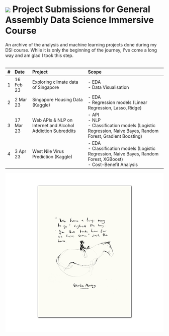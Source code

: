 # ![](https://ga-dash.s3.amazonaws.com/production/assets/logo-9f88ae6c9c3871690e33280fcf557f33.png) Project Submissions for General Assembly Data Science Immersive Course

An archive of the analysis and machine learning projects done during my DSI course. While it is only the beginning of the journey, I've come a long way and am glad I took this step.
<br>
<br>

|#|Date|Project|Scope|
|:---|:---|:---|:---|
|1|16 Feb 23|Exploring climate data of Singapore|- EDA <br> - Data Visualisation|
|2|2 Mar 23|Singapore Housing Data (Kaggle)|- EDA <br> - Regression models (Linear Regression, Lasso, Ridge)|
|3|17 Mar 23|Web APIs & NLP on Internet and Alcohol Addiction Subreddits|- API <br> - NLP <br> - Classification models (Logistic Regression, Naive Bayes, Random Forest, Gradient Boosting)|
|4|3 Apr 23|West Nile Virus Prediction (Kaggle)|- EDA <br> - Classification models (Logistic Regression, Naive Bayes, Random Forest, XGBoost) <br> - Cost-Benefit Analysis|


![alt text](https://github.com/chanhaosheng/project-submissions/blob/main/look_how_far_weve_come.png?raw=true)
